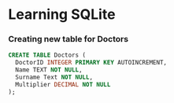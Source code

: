 # Learning SQLite

### Creating new table for Doctors

```SQL
CREATE TABLE Doctors (
  DoctorID INTEGER PRIMARY KEY AUTOINCREMENT,
  Name TEXT NOT NULL,
  Surname Text NOT NULL,
  Multiplier DECIMAL NOT NULL
);
```

